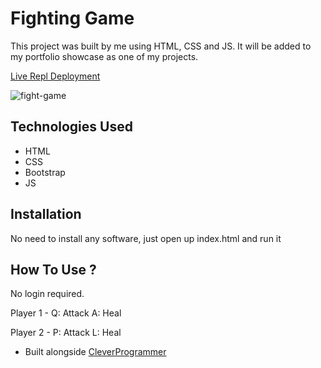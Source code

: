 # Fighting Game


This project was built by me using HTML, CSS and JS. It will be added to my portfolio showcase as one of my projects.

[Live Repl Deployment](https://weather-app-api.ray-xavier-2021.repl.co/)



![fight-game](https://user-images.githubusercontent.com/78431899/189531664-50dc4f98-149e-4c86-b731-d4d67d51c643.png)

## Technologies Used
* HTML
* CSS
* Bootstrap
* JS

## Installation
No need to install any software, just open up index.html and run it


## How To Use ?
No login required. 

Player 1 -
    Q: Attack
    A: Heal
    
Player 2 -
    P: Attack
    L: Heal



- Built alongside [CleverProgrammer](https://www.youtube.com/watch?v=lI1ae4REbFM&t=22368s)
